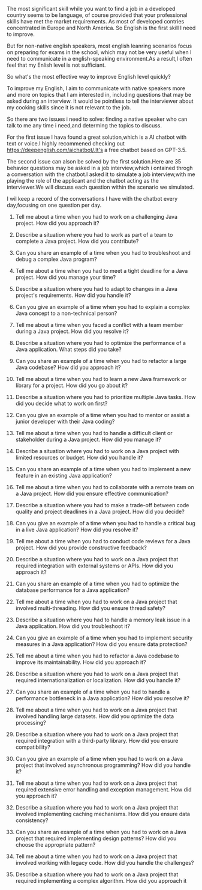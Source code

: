 The most significant skill while you want to find a job in a developed country seems to be language, of course provided that your professional skills have met the market requirements. As most of developed contries concentrated in Europe and North America. So English is the first skill I need to improve.

But for non-native english speakers, most english leanring scenarios focus on preparing for exams in the school, which may not be very useful when I need to communicate in a english-speaking environment.As a result,I often feel that my Enlish level is not sufficiant.

So what's the most effective way to improve English level quickly? 

To improve my English, I aim to communicate with native speakers more and more on topics that I am interested in, including questions that may be asked during an interview. It would be pointless to tell the interviewer about my cooking skills since it is not relevant to the job. 

So there are two issues i need to solve: finding a native speaker who can talk to me any time i need,and determing the topics to discuss.

For the first issue I hava found a great solution,which is a AI chatbot with text or voice.I highly recommened checking out https://deepenglish.com/aichatbot/.It's a free chatbot based on GPT-3.5.

The second issue can alson be solved by the first solution.Here are 35 behavior questions may be asked in a job interview,which i ontained throgh a conversation with the chatbot.I asked it to simulate a job interview,with me playing the role of the applicant and the chatbot acting as the interviewer.We will discuss each question within the scenario we simulated.

I wil keep a record of the conversations I have with the chatbot every day,focusing on one question per day.


1. Tell me about a time when you had to work on a challenging Java project. How did you approach it?

2. Describe a situation where you had to work as part of a team to complete a Java project. How did you contribute?

3. Can you share an example of a time when you had to troubleshoot and debug a complex Java program?

4. Tell me about a time when you had to meet a tight deadline for a Java project. How did you manage your time?

5. Describe a situation where you had to adapt to changes in a Java project's requirements. How did you handle it?

6. Can you give an example of a time when you had to explain a complex Java concept to a non-technical person?

7. Tell me about a time when you faced a conflict with a team member during a Java project. How did you resolve it?

8. Describe a situation where you had to optimize the performance of a Java application. What steps did you take?

9. Can you share an example of a time when you had to refactor a large Java codebase? How did you approach it?

10. Tell me about a time when you had to learn a new Java framework or library for a project. How did you go about it?

11. Describe a situation where you had to prioritize multiple Java tasks. How did you decide what to work on first?

12. Can you give an example of a time when you had to mentor or assist a junior developer with their Java coding?

13. Tell me about a time when you had to handle a difficult client or stakeholder during a Java project. How did you manage it?

14. Describe a situation where you had to work on a Java project with limited resources or budget. How did you handle it?

15. Can you share an example of a time when you had to implement a new feature in an existing Java application?

16. Tell me about a time when you had to collaborate with a remote team on a Java project. How did you ensure effective communication?

17. Describe a situation where you had to make a trade-off between code quality and project deadlines in a Java project. How did you decide?

18. Can you give an example of a time when you had to handle a critical bug in a live Java application? How did you resolve it?

19. Tell me about a time when you had to conduct code reviews for a Java project. How did you provide constructive feedback?

20. Describe a situation where you had to work on a Java project that required integration with external systems or APIs. How did you approach it?

21. Can you share an example of a time when you had to optimize the database performance for a Java application?

22. Tell me about a time when you had to work on a Java project that involved multi-threading. How did you ensure thread safety?

23. Describe a situation where you had to handle a memory leak issue in a Java application. How did you troubleshoot it?

24. Can you give an example of a time when you had to implement security measures in a Java application? How did you ensure data protection?

25. Tell me about a time when you had to refactor a Java codebase to improve its maintainability. How did you approach it?

26. Describe a situation where you had to work on a Java project that required internationalization or localization. How did you handle it?

27. Can you share an example of a time when you had to handle a performance bottleneck in a Java application? How did you resolve it?

28. Tell me about a time when you had to work on a Java project that involved handling large datasets. How did you optimize the data processing?

29. Describe a situation where you had to work on a Java project that required integration with a third-party library. How did you ensure compatibility?

30. Can you give an example of a time when you had to work on a Java project that involved asynchronous programming? How did you handle it?

31. Tell me about a time when you had to work on a Java project that required extensive error handling and exception management. How did you approach it?

32. Describe a situation where you had to work on a Java project that involved implementing caching mechanisms. How did you ensure data consistency?

33. Can you share an example of a time when you had to work on a Java project that required implementing design patterns? How did you choose the appropriate pattern?

34. Tell me about a time when you had to work on a Java project that involved working with legacy code. How did you handle the challenges?

35. Describe a situation where you had to work on a Java project that required implementing a complex algorithm. How did you approach it